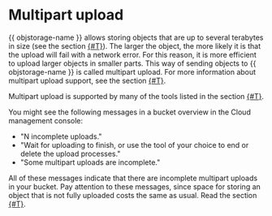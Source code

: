 # Multipart upload

{{ objstorage-name }} allows storing objects that are up to several terabytes in size (see the section [{#T}](limits.md)). The larger the object, the more likely it is that the upload will fail with a network error. For this reason, it is more efficient to upload larger objects in smaller parts. This way of sending objects to {{ objstorage-name }} is called multipart upload. For more information about multipart upload support, see the section [{#T}](../s3/api-ref/multipart.md).

Multipart upload is supported by many of the tools listed in the section [{#T}](../instruments/index.md).

You might see the following messages in a bucket overview in the Cloud management console:

- "N incomplete uploads."
- "Wait for uploading to finish, or use the tool of your choice to end or delete the upload processes."
- "Some multipart uploads are incomplete."

All of these messages indicate that there are incomplete multipart uploads in your bucket. Pay attention to these messages, since space for storing an object that is not fully uploaded costs the same as usual. Read the section [{#T}](../pricing.md).

